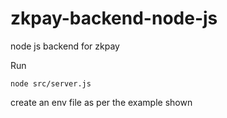 # zkpay-backend-node-js
node js backend for zkpay

Run

`node src/server.js`

create an env file as per the example shown
